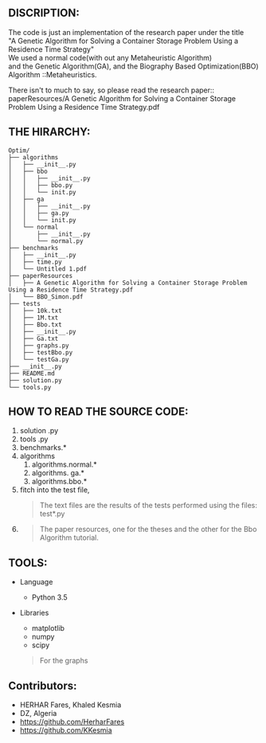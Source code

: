 DISCRIPTION:
-
The code is just an implementation of the research paper under the title<br>
"A Genetic Algorithm for Solving a Container Storage Problem Using a Residence Time Strategy"
<br>
We used a normal code(with out any Metaheuristic Algorithm)<br>
and the Genetic Algorithm(GA), and the Biography Based Optimization(BBO) Algorithm ::Metaheuristics.<br>

There isn't to much to say, so please read the research paper:: <br>
paperResources/A Genetic Algorithm for Solving a Container Storage Problem Using a Residence Time Strategy.pdf

THE HIRARCHY:
-
```
Optim/
├── algorithms
│   ├── __init__.py
│   ├── bbo
│   │   ├── __init__.py
│   │   ├── bbo.py
│   │   └── init.py
│   ├── ga
│   │   ├── __init__.py
│   │   ├── ga.py
│   │   └── init.py
│   └── normal
│       ├── __init__.py
│       └── normal.py
├── benchmarks
│   ├── __init__.py
│   ├── time.py
│   └── Untitled 1.pdf
├── paperResources
│   ├── A Genetic Algorithm for Solving a Container Storage Problem Using a Residence Time Strategy.pdf
│   └── BBO_Simon.pdf
├── tests
│   ├── 10k.txt
│   ├── 1M.txt
│   ├── Bbo.txt
│   ├── __init__.py
│   ├── Ga.txt
│   ├── graphs.py
│   ├── testBbo.py
│   └── testGa.py
├── __init__.py
├── README.md
├── solution.py
└── tools.py

```
    
HOW TO READ THE SOURCE CODE:
---------------
1. solution .py
2. tools .py
3. benchmarks.*
4. algorithms
    1. algorithms.normal.*
    2. algorithms. ga.*
    3. algorithms.bbo.*
5. fitch into the test file,
   >The text files are the results of the tests performed
   using the files: test*.py
6. >The paper resources, one for the theses and the other for the
    Bbo Algorithm tutorial.


TOOLS:
-
* Language
	* Python 3.5

* Libraries
	* matplotlib
	* numpy
	* scipy
	> For the graphs
 
Contributors:
-
* HERHAR Fares, Khaled Kesmia
* DZ, Algeria
* https://github.com/HerharFares
* https://github.com/KKesmia